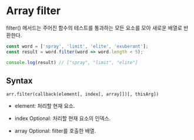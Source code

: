# Array filter

filter() 메서드는 주어진 함수의 테스트를 통과하는 모든 요소를 모아 새로운 배열로 반환한다.

``` js
const word = ['spray', 'limit', 'elite', 'exuberant'];
const result = word.filter(word => word.length < 5);

console.log(result) // ["spray", "limit", "elite"]
```

## Syntax

`arr.filter(callback(element[, index[, array]])[, thisArg])`

- element: 처리할 현재 요소.

- index Optional: 처리할 현재 요소의 인덱스.

- array Optional: filter를 호출한 배열.